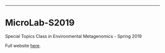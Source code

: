 

___
# MicroLab-S2019
Special Topics Class in Environmental Metagenomics - Spring 2019

Full website [here](https://idmnyu.github.io/MicroLab-S2019/). 